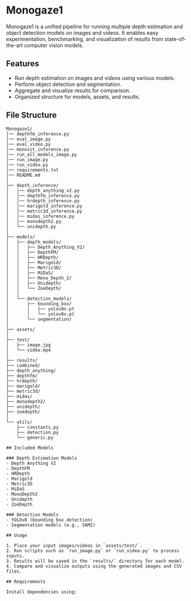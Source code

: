 # Monogaze1

Monogaze1 is a unified pipeline for running multiple depth estimation and object detection models on images and videos. It enables easy experimentation, benchmarking, and visualization of results from state-of-the-art computer vision models.

## Features

- Run depth estimation on images and videos using various models.
- Perform object detection and segmentation.
- Aggregate and visualize results for comparison.
- Organized structure for models, assets, and results.

## File Structure

```plaintext
Monogaze1/
│── depthfm_inference.py
│── eval_image.py
│── eval_video.py
│── monovit_inference.py
│── run_all_models_image.py
│── run_image.py
│── run_video.py
│── requirements.txt
│── README.md
│
├── depth_inference/
│   │── depth_anything_v2.py
│   │── depthfm_inference.py
│   │── hrdepth_inference.py
│   │── marigold_inference.py
│   │── metric3d_inference.py
│   │── midas_inference.py
│   │── monodepth2.py
│   └── unidepth.py
│
├── models/
│   ├── depth_models/
│   │   ├── Depth_Anything_V2/
│   │   ├── DepthFM/
│   │   ├── HRDepth/
│   │   ├── Marigold/
│   │   ├── Metric3D/
│   │   ├── MiDaS/
│   │   ├── Mono_Depth_2/
│   │   ├── Unidepth/
│   │   └── ZoeDepth/
│   │
│   └── detection_models/
│       ├── bounding_box/
│       │   ├── yolov8n.pt
│       │   └── yolov8x.pt
│       └── segmentation/
│
├── assets/
│
├── test/
│   ├── image.jpg
│   └── video.mp4
│
├── results/
├── combined/
├── depth_anything/
├── depthfm/
├── hrdepth/
├── marigold/
├── metric3d/
├── midas/
├── monodepth2/
├── unidepth/
├── zoedepth/
│
└── utils/
    ├── constants.py
    ├── detection.py
    └── generic.py

## Included Models

### Depth Estimation Models
- Depth Anything V2
- DepthFM
- HRDepth
- Marigold
- Metric3D
- MiDaS
- MonoDepth2
- Unidepth
- ZoeDepth

### Detection Models
- YOLOv8 (bounding box detection)
- Segmentation models (e.g., SAM2)

## Usage

1. Place your input images/videos in `assets/test/`.
2. Run scripts such as `run_image.py` or `run_video.py` to process inputs.
3. Results will be saved in the `results/` directory for each model.
4. Compare and visualize outputs using the generated images and CSV files.

## Requirements

Install dependencies using:
